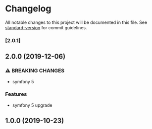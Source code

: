 # Changelog

All notable changes to this project will be documented in this file. See [standard-version](https://github.com/conventional-changelog/standard-version) for commit guidelines.

### [2.0.1]

## 2.0.0 (2019-12-06)


### ⚠ BREAKING CHANGES

* symfony 5

### Features

* symfony 5 upgrade

## 1.0.0 (2019-10-23)
